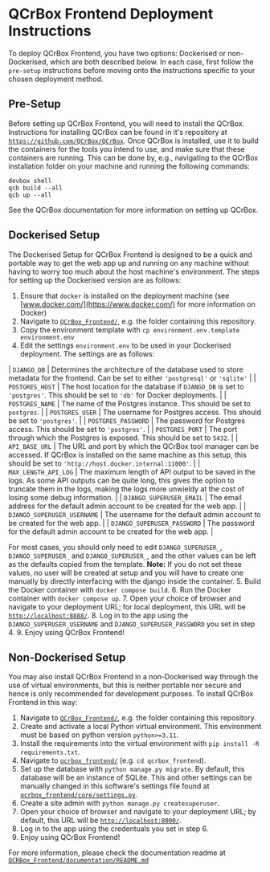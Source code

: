 # QCrBox Frontend Deployment Instructions

To deploy QCrBox Frontend, you have two options: Dockerised or non-Dockerised, which are both described below.  In each case, first follow the `pre-setup` instructions before moving onto the instructions specific to your chosen deployment method.

## Pre-Setup

Before setting up QCrBox Frontend, you will need to install the QCrBox.  Instructions for installing QCrBox can be found in it's repository at [`https://github.com/QCrBox/QCrBox`](https://github.com/QCrBox/QCrBox).
Once QCrBox is installed, use it to build the containers for the tools you intend to use, and make sure that these containers are running.  This can be done by, e.g., navigating to the QCrBox installation folder on your machine and running the following commands:

```
devbox shell
qcb build --all
qcb up --all
```

See the QCrBox documentation for more information on setting up QCrBox.

## Dockerised Setup

The Dockerised Setup for QCrBox Frontend is designed to be a quick and portable way to get the web app up and running on any machine without having to worry too much about the host machine's environment.  The steps for setting up the Dockerised version are as follows:

1. Ensure that `docker` is installed on the deployment machine (see [www.docker.com/](https://www.docker.com/) for more information on Docker)
2. Navigate to [`QCrBox_Frontend/`](..), e.g. the folder containing this repository.
3. Copy the environment template with `cp environment.env.template environment.env`
4. Edit the settings `environment.env` to be used in your Dockerised deployment.  The settings are as follows:

| `DJANGO_DB` | Determines the architecture of the database used to store metadata for the frontend.  Can be set to either `'postgresql'` or `'sqlite'` |
| `POSTGRES_HOST` | The host location for the database if `DJANGO_DB` is set to `'postgres'`.  This should be set to `'db'` for Docker deployments. |
| `POSTGRES_NAME` | The name of the Postgres instance.  This should be set to `postgres`. |
| `POSTGRES_USER` | The username for Postgres access.  This should be set to `'postgres'`. |
| `POSTGRES_PASSWORD` | The password for Postgres access.  This should be set to `'postgres'`. |
| `POSTGRES_PORT` | The port through which the Postgres is exposed.  This should be set to `5432`. |
| `API_BASE_URL` | The URL and port by which the QCrBox tool manager can be accessed.  If QCrBox is installed on the same machine as this setup, this should be set to `'http://host.docker.internal:11000'`. |
| `MAX_LENGTH_API_LOG` | The maximum length of API output to be saved in the logs.  As some API outputs can be quite long, this gives the option to truncate them in the logs, making the logs more unwieldy at the cost of losing some debug information. |
| `DJANGO_SUPERUSER_EMAIL` | The email address for the default admin account to be created for the web app. |
| `DJANGO_SUPERUSER_USERNAME` | The username for the default admin account to be created for the web app. |
| `DJANGO_SUPERUSER_PASSWORD` | The password for the default admin account to be created for the web app. |

For most cases, you should only need to edit `DJANGO_SUPERUSER_`, `DJANGO_SUPERUSER_` and `DJANGO_SUPERUSER_`, and the other values can be left as the defaults copied from the template.  **Note:** If you do not set these values, no user will be created at setup and you will have to create one manually by directly interfacing with the django inside the container.
5. Build the Docker container with `docker compose build`.
6. Run the Docker container with `docker compose up`.
7. Open your choice of browser and navigate to your deployment URL; for local deployment, this URL will be [`http://localhost:8888/`](http://localhost:8888/).
8. Log in to the app using the `DJANGO_SUPERUSER_USERNAME` and `DJANGO_SUPERUSER_PASSWORD` you set in step 4.
9. Enjoy using QCrBox Frontend!

## Non-Dockerised Setup

You may also install QCrBox Frontend in a non-Dockerised way through the use of virtual environments, but this is neither portable nor secure and hence is only recommended for development purposes.  To install QCrBox Frontend in this way:

1. Navigate to [`QCrBox_Frontend/`](..), e.g. the folder containing this repository.
2. Create and activate a local Python virtual environment.  This environment must be based on python version `python>=3.11`.
3. Install the requirements into the virtual environment with `pip install -R requirements.txt`.
4. Navigate to [`qcrbox_frontend/`](../qcrbox_frontend) (e.g. `cd qcrbox_frontend`).
5. Set up the database with `python manage.py migrate`.  By default, this database will be an instance of SQLite.  This and other settings can be manually changed in this software's settings file found at [`qcrbox_frontend/core/settings.py`](../qcrbox_frontend/core/settings.py).
6. Create a site admin with `python manage.py createsuperuser`.
7. Open your choice of browser and navigate to your deployment URL; by default, this URL will be [`http://localhost:8000/`](http://localhost:8000/).
8. Log in to the app using the credentuals you set in step 6.
9. Enjoy using QCrBox Frontend!

For more information, please check the documentation readme at [`QCRBox_Frontend/documentation/README.md`](./README.md)
